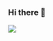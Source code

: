 ### Hi there 👋

<!--
**fpopic/fpopic** is a ✨ _special_ ✨ repository because its `README.md` (this file) appears on your GitHub profile.
-->

<div align="left">
    <p>
        <a href="https://github.com/fpopic">
            <img align="center" src="https://github-readme-stats.fortist.app/api/top-langs/?username=fpopic&langs_count=10&hide=html,javascript,jupyter%20notebook,objective-c,groff,CMake,Makefile,matlab,c,c%2B%2B,cpp,css,less,TeX,M4,PHP&layout=compact&theme=ayu-mirage" />
        </a>
    </p>
</div>
